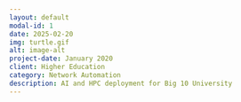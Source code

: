 ```yaml
---
layout: default
modal-id: 1
date: 2025-02-20
img: turtle.gif
alt: image-alt
project-date: January 2020
client: Higher Education
category: Network Automation
description: AI and HPC deployment for Big 10 University
---
```


